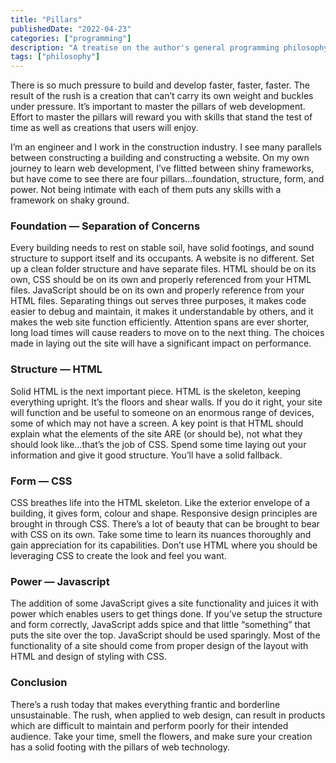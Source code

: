 ```yaml
---
title: "Pillars"
publishedDate: "2022-04-23"
categories: ["programming"]
description: "A treatise on the author's general programming philosophy"
tags: ["philosophy"]
---
```


There is so much pressure to build and develop faster, faster, faster. The result of the rush is a creation that can’t carry its own weight and buckles under pressure. It’s important to master the pillars of web development. Effort to master the pillars will reward you with skills that stand the test of time as well as creations that users will enjoy.

I’m an engineer and I work in the construction industry. I see many parallels between constructing a building and constructing a website. On my own journey to learn web development, I’ve flitted between shiny frameworks, but have come to see there are four pillars…foundation, structure, form, and power. Not being intimate with each of them puts any skills with a framework on shaky ground.

### Foundation — Separation of Concerns

Every building needs to rest on stable soil, have solid footings, and sound structure to support itself and its occupants. A website is no different. Set up a clean folder structure and have separate files. HTML should be on its own, CSS should be on its own and properly referenced from your HTML files. JavaScript should be on its own and properly reference from your HTML files. Separating things out serves three purposes, it makes code easier to debug and maintain, it makes it understandable by others, and it makes the web site function efficiently. Attention spans are ever shorter, long load times will cause readers to move on to the next thing. The choices made in laying out the site will have a significant impact on performance.

### Structure — HTML

Solid HTML is the next important piece. HTML is the skeleton, keeping everything upright. It’s the floors and shear walls. If you do it right, your site will function and be useful to someone on an enormous range of devices, some of which may not have a screen. A key point is that HTML should explain what the elements of the site ARE (or should be), not what they should look like…that’s the job of CSS. Spend some time laying out your information and give it good structure. You’ll have a solid fallback.

### Form — CSS

CSS breathes life into the HTML skeleton. Like the exterior envelope of a building, it gives form, colour and shape. Responsive design principles are brought in through CSS. There’s a lot of beauty that can be brought to bear with CSS on its own. Take some time to learn its nuances thoroughly and gain appreciation for its capabilities. Don’t use HTML where you should be leveraging CSS to create the look and feel you want.

### Power — Javascript

The addition of some JavaScript gives a site functionality and juices it with power which enables users to get things done. If you’ve setup the structure and form correctly, JavaScript adds spice and that little “something” that puts the site over the top. JavaScript should be used sparingly. Most of the functionality of a site should come from proper design of the layout with HTML and design of styling with CSS.

### Conclusion

There’s a rush today that makes everything frantic and borderline unsustainable. The rush, when applied to web design, can result in products which are difficult to maintain and perform poorly for their intended audience. Take your time, smell the flowers, and make sure your creation has a solid footing with the pillars of web technology.
